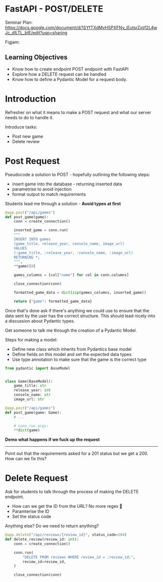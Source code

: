 # FastAPI - POST/DELETE

Seminar Plan: https://docs.google.com/document/d/1SYfTXdMvHSPXFNy_iEutsrZxjjf2L4wJc_dlLTL_bIE/edit?usp=sharing

Figjam:

## Learning Objectives

- Know how to create endpoint POST endpoint with FastAPI
- Explore how a DELETE request can be handled
- Know how to define a Pydantic Model for a request body.

# Introduction

Refresher on what it means to make a POST request and what our server needs to do to handle it.

Introduce tasks:

- Post new game
- Delete review

# Post Request

Pseudocode a solution to POST - hopefully outlining the following steps:

- insert game into the database - returning inserted data
- parametrise to avoid injection
- format output to match requirements

Students lead me through a solution - **Avoid types at first**

```py
@app.post("/api/games")
def post_game(game):
    conn = create_connection()

    inserted_game = conn.run(
    """
    INSERT INTO games
    (game_title, release_year, console_name, image_url)
    VALUES
    (:game_title, :release_year, :console_name, :image_url)
    RETURNING *;
    """,
    **game)[0]

    games_columns = [col["name"] for col in conn.columns]

    close_connection(conn)

    formatted_game_data = dict(zip(games_columns, inserted_game))

    return {"game": formatted_game_data}
```

Once that's done ask if there's anything we could use to ensure that the data sent by the user has the correct structure. This should lead nicely into a discussion about Pydantic types.

Get someone to talk me through the creation of a Pydantic Model.

Steps for making a model:

- Define new class which inherits from Pydantics base model
- Define fields on this model and set the expected data types
- Use type annotation to make sure that the game is the correct type

```py
from pydantic import BaseModel


class Game(BaseModel):
    game_title: str
    release_year: int
    console_name: str
    image_url: str

@app.post("/api/games")
def post_game(game: Game):
    # ...

    # conn.run args:
    **dict(game)
```

**Demo what happens if we fuck up the request**

---

Point out that the requirements asked for a 201 status but we get a 200. How can we fix this?

# Delete Request

Ask for students to talk through the process of making the DELETE endpoint.

- How can we get the ID from the URL? No more regex 🎉
- Paramterise the ID
- Set the status code

Anything else? Do we need to return anything?

```py
@app.delete("/api/reviews/{review_id}", status_code=204)
def delete_review(review_id: int):
    conn = create_connection()

    conn.run(
        "DELETE FROM reviews WHERE review_id = :review_id;",
        review_id=review_id,
    )

    close_connection(conn)
```

